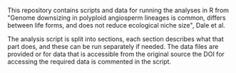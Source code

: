 This repository contains scripts and data for running the analyses in R from "Genome downsizing in polyploid angiosperm lineages is common, differs between life forms, and does not reduce ecological niche size", Dale et al.

The analysis script is split into sections, each section describes what that part does, and these can be run separately if needed.
The data files are provided or for data that is accessible from the original source the DOI for accessing the required data is commented in the script.
